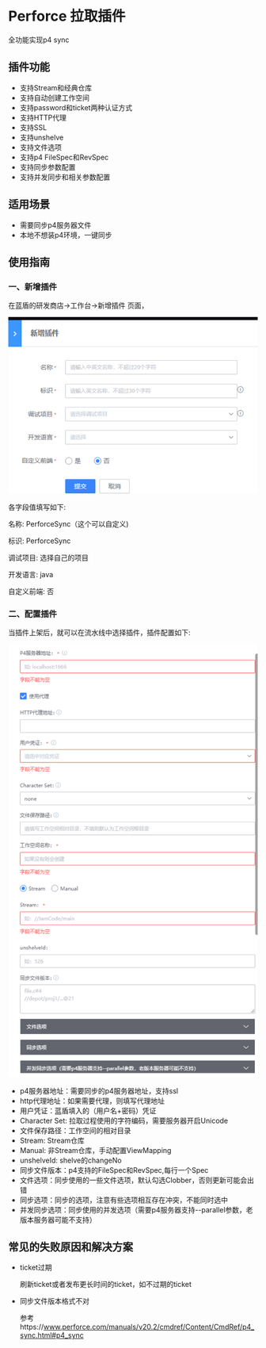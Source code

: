 # Perforce 拉取插件
全功能实现p4 sync
## 插件功能
* 支持Stream和经典仓库
* 支持自动创建工作空间
* 支持password和ticket两种认证方式
* 支持HTTP代理
* 支持SSL
* 支持unshelve
* 支持文件选项
* 支持p4 FileSpec和RevSpec
* 支持同步参数配置
* 支持并发同步和相关参数配置
## 适用场景
* 需要同步p4服务器文件
* 本地不想装p4环境，一键同步

## 使用指南

### 一、新增插件

在蓝盾的研发商店->工作台->新增插件 页面，

![addPlugin](images/addPlugin.png)

各字段值填写如下:

名称: PerforceSync（这个可以自定义)

标识: PerforceSync

调试项目: 选择自己的项目

开发语言: java

自定义前端: 否

### 二、配置插件

当插件上架后，就可以在流水线中选择插件，插件配置如下:

![configPlugin](images/configPlugin.png)

- p4服务器地址：需要同步的p4服务器地址，支持ssl
- http代理地址：如果需要代理，则填写代理地址
- 用户凭证：蓝盾填入的（用户名+密码）凭证
- Character Set: 拉取过程使用的字符编码，需要服务器开启Unicode
- 文件保存路径：工作空间的相对目录
- Stream: Stream仓库
- Manual: 非Stream仓库，手动配置ViewMapping
- unshelveId: shelve的changeNo
- 同步文件版本：p4支持的FileSpec和RevSpec,每行一个Spec
- 文件选项：同步使用的一些文件选项，默认勾选Clobber，否则更新可能会出错
- 同步选项：同步的选项，注意有些选项相互存在冲突，不能同时选中
- 并发同步选项：同步使用的并发选项（需要p4服务器支持--parallel参数，老版本服务器可能不支持）

## 常见的失败原因和解决方案
* ticket过期

  刷新ticket或者发布更长时间的ticket，如不过期的ticket
* 同步文件版本格式不对

  参考https://www.perforce.com/manuals/v20.2/cmdref/Content/CmdRef/p4_sync.html#p4_sync